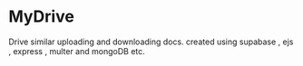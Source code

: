 # MyDrive
Drive similar uploading and downloading docs. created using supabase , ejs , express , multer and mongoDB etc.
